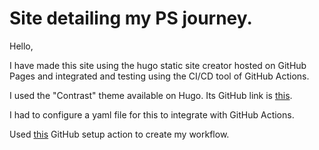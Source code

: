 # Site detailing my PS journey.

Hello,

I have made this site using the hugo static site creator hosted on GitHub Pages and integrated and testing using the CI/CD tool of GitHub Actions.

I used the "Contrast" theme available on Hugo. Its GitHub link is [this](https://github.com/niklasbuschmann/contrast-hugo).

I had to configure a yaml file for this to integrate with GitHub Actions.

Used [this](https://github.com/marketplace/actions/hugo-setup) GitHub setup action to create my workflow.


